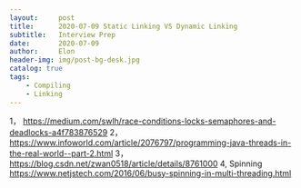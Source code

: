 ```yaml
---
layout:     post
title:      2020-07-09 Static Linking VS Dynamic Linking
subtitle:   Interview Prep
date:       2020-07-09
author:     Elon
header-img: img/post-bg-desk.jpg
catalog: true
tags:
    - Compiling
    - Linking
---
```


1， https://medium.com/swlh/race-conditions-locks-semaphores-and-deadlocks-a4f783876529
2， https://www.infoworld.com/article/2076797/programming-java-threads-in-the-real-world--part-2.html
3， https://blog.csdn.net/zwan0518/article/details/8761000
4, Spinning https://www.netjstech.com/2016/06/busy-spinning-in-multi-threading.html